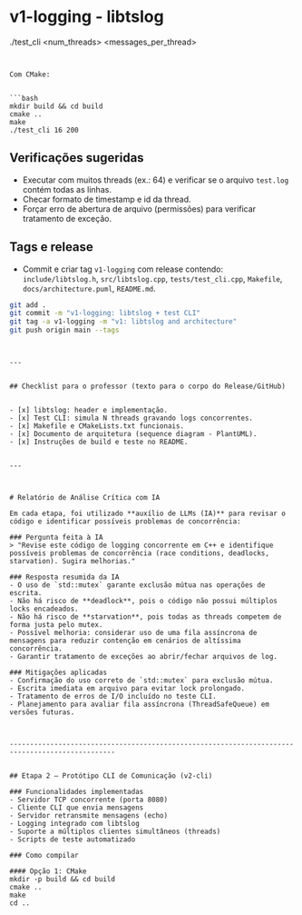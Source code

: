 # v1-logging - libtslog
./test_cli <num_threads> <messages_per_thread>
```


Com CMake:


```bash
mkdir build && cd build
cmake ..
make
./test_cli 16 200
```


## Verificações sugeridas
- Executar com muitos threads (ex.: 64) e verificar se o arquivo `test.log` contém todas as linhas.
- Checar formato de timestamp e id da thread.
- Forçar erro de abertura de arquivo (permissões) para verificar tratamento de exceção.


## Tags e release
- Commit e criar tag `v1-logging` com release contendo: `include/libtslog.h`, `src/libtslog.cpp`, `tests/test_cli.cpp`, `Makefile`, `docs/architecture.puml`, `README.md`.


```bash
git add .
git commit -m "v1-logging: libtslog + test CLI"
git tag -a v1-logging -m "v1: libtslog and architecture"
git push origin main --tags
```
```


---


## Checklist para o professor (texto para o corpo do Release/GitHub)


- [x] libtslog: header e implementação.
- [x] Test CLI: simula N threads gravando logs concorrentes.
- [x] Makefile e CMakeLists.txt funcionais.
- [x] Documento de arquitetura (sequence diagram - PlantUML).
- [x] Instruções de build e teste no README.


---



# Relatório de Análise Crítica com IA

Em cada etapa, foi utilizado **auxílio de LLMs (IA)** para revisar o código e identificar possíveis problemas de concorrência:

### Pergunta feita à IA
> "Revise este código de logging concorrente em C++ e identifique possíveis problemas de concorrência (race conditions, deadlocks, starvation). Sugira melhorias."

### Resposta resumida da IA
- O uso de `std::mutex` garante exclusão mútua nas operações de escrita.
- Não há risco de **deadlock**, pois o código não possui múltiplos locks encadeados.
- Não há risco de **starvation**, pois todas as threads competem de forma justa pelo mutex.
- Possível melhoria: considerar uso de uma fila assíncrona de mensagens para reduzir contenção em cenários de altíssima concorrência.
- Garantir tratamento de exceções ao abrir/fechar arquivos de log.

### Mitigações aplicadas
- Confirmação do uso correto de `std::mutex` para exclusão mútua.
- Escrita imediata em arquivo para evitar lock prolongado.
- Tratamento de erros de I/O incluído no teste CLI.
- Planejamento para avaliar fila assíncrona (ThreadSafeQueue) em versões futuras.



------------------------------------------------------------------------------------------------


## Etapa 2 — Protótipo CLI de Comunicação (v2-cli)

### Funcionalidades implementadas
- Servidor TCP concorrente (porta 8080)
- Cliente CLI que envia mensagens
- Servidor retransmite mensagens (echo)
- Logging integrado com libtslog
- Suporte a múltiplos clientes simultâneos (threads)
- Scripts de teste automatizado

### Como compilar

#### Opção 1: CMake
mkdir -p build && cd build
cmake ..
make
cd ..

